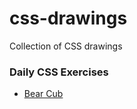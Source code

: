 # css-drawings
Collection of CSS drawings

### Daily CSS Exercises
* [Bear Cub](https://mradambeck.github.io/css-drawings/daily-css/01-bear-cub/)
